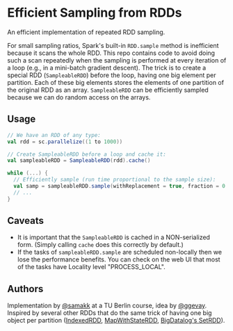 # Efficient Sampling from RDDs

An efficient implementation of repeated RDD sampling.

For small sampling ratios, Spark's built-in `RDD.sample` method is inefficient because it scans the whole RDD. This repo contains code to avoid doing such a scan repeatedly when the sampling is performed at every iteration of a loop (e.g., in a mini-batch gradient descent). The trick is to create a special RDD (`SampleableRDD`) before the loop, having one big element per partition. Each of these big elements stores the elements of one partition of the original RDD as an array. `SampleableRDD` can be efficiently sampled because we can do random access on the arrays.

## Usage

```scala
// We have an RDD of any type:
val rdd = sc.parallelize((1 to 1000))

// Create SampleableRDD before a loop and cache it:
val sampleableRDD = SampleableRDD(rdd).cache()

while (...) {
  // Efficiently sample (run time proportional to the sample size):
  val samp = sampleableRDD.sample(withReplacement = true, fraction = 0.1, seed = 0x1337)
  // ...
}
```

## Caveats

* It is important that the `SampleableRDD` is cached in a NON-serialized form. (Simply calling `cache` does this correctly by default.)
* If the tasks of `sampleableRDD.sample` are scheduled non-locally then we lose the performance benefits. You can check on the web UI that most of the tasks have Locality level "PROCESS_LOCAL".

## Authors

Implementation by [@samakk](https://github.com/samakk) at a TU Berlin course, idea by [@ggevay](https://github.com/ggevay). Inspired by several other RDDs that do the same trick of having one big object per partition ([IndexedRDD](https://github.com/amplab/spark-indexedrdd), [MapWithStateRDD](https://github.com/apache/spark/blob/v3.0.1/streaming/src/main/scala/org/apache/spark/streaming/rdd/MapWithStateRDD.scala), [BigDatalog's SetRDD](https://github.com/ashkapsky/BigDatalog/blob/f7809840cc3c5ad3ed67db480f2ed7ed2b9ac2e2/datalog/src/main/scala/edu/ucla/cs/wis/bigdatalog/spark/execution/setrdd/SetRDD.scala)).
